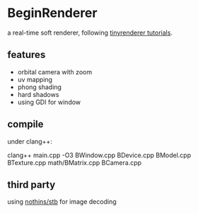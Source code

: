 # BeginRenderer
a real-time soft renderer, following [tinyrenderer tutorials](https://github.com/ssloy/tinyrenderer/wiki).

## features
- orbital camera with zoom
- uv mapping
- phong shading
- hard shadows
- using GDI for window

## compile
under clang++:

clang++ main.cpp -O3 BWindow.cpp BDevice.cpp BModel.cpp BTexture.cpp math/BMatrix.cpp BCamera.cpp

## third party
using [nothins/stb](https://github.com/nothings/stb) for image decoding
